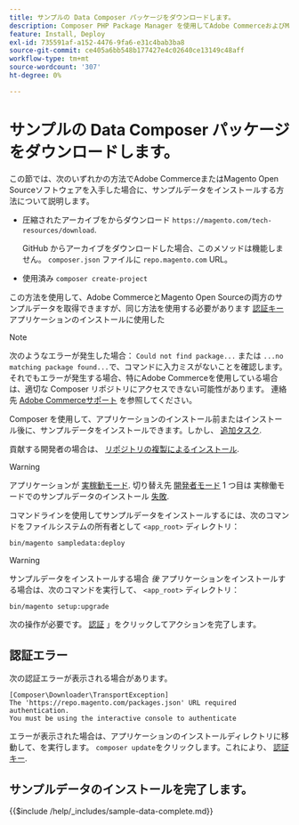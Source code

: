 ```yaml
---
title: サンプルの Data Composer パッケージをダウンロードします。
description: Composer PHP Package Manager を使用してAdobe CommerceおよびMagento Open Sourceサンプルデータをインストールするには、次の手順に従います。
feature: Install, Deploy
exl-id: 735591af-a152-4476-9fa6-e31c4bab3ba8
source-git-commit: ce405a6bb548b177427e4c02640ce13149c48aff
workflow-type: tm+mt
source-wordcount: '307'
ht-degree: 0%

---
```


# サンプルの Data Composer パッケージをダウンロードします。

この節では、次のいずれかの方法でAdobe CommerceまたはMagento Open Sourceソフトウェアを入手した場合に、サンプルデータをインストールする方法について説明します。

* 圧縮されたアーカイブをからダウンロード `https://magento.com/tech-resources/download`.

  GitHub からアーカイブをダウンロードした場合、このメソッドは機能しません。 `composer.json` ファイルに `repo.magento.com` URL。

* 使用済み `composer create-project`

この方法を使用して、Adobe CommerceとMagento Open Sourceの両方のサンプルデータを取得できますが、同じ方法を使用する必要があります [認証キー](../prerequisites/authentication-keys.md) アプリケーションのインストールに使用した

>[!NOTE]
>
>次のようなエラーが発生した場合： `Could not find package...` または `...no matching package found...`で、コマンドに入力ミスがないことを確認します。 それでもエラーが発生する場合、特にAdobe Commerceを使用している場合は、適切な Composer リポジトリにアクセスできない可能性があります。 連絡先 [Adobe Commerceサポート](https://support.magento.com/hc/en-us) を参照してください。

Composer を使用して、アプリケーションのインストール前またはインストール後に、サンプルデータをインストールできます。しかし、 [追加タスク](remove-or-update.md).

貢献する開発者の場合は、 [リポジトリの複製によるインストール](git-repositories.md).

>[!WARNING]
>
>アプリケーションが [実稼動モード](../../configuration/bootstrap/application-modes.md#production-mode). 切り替え先 [開発者モード](../../configuration/bootstrap/application-modes.md#developer-mode) 1 つ目は 実稼働モードでのサンプルデータのインストール [失敗](https://support.magento.com/hc/en-us/articles/360033824571#symptom-production-mode-trouble-samp-prod-).

コマンドラインを使用してサンプルデータをインストールするには、次のコマンドをファイルシステムの所有者として `<app_root>` ディレクトリ：

```bash
bin/magento sampledata:deploy
```

>[!WARNING]
>
>サンプルデータをインストールする場合 _後_ アプリケーションをインストールする場合は、次のコマンドを実行して、 `<app_root>` ディレクトリ：

```bash
bin/magento setup:upgrade
```

次の操作が必要です。 [認証](../prerequisites/authentication-keys.md) 」をクリックしてアクションを完了します。

## 認証エラー

次の認証エラーが表示される場合があります。

```terminal
[Composer\Downloader\TransportException]
The 'https://repo.magento.com/packages.json' URL required authentication.
You must be using the interactive console to authenticate
```

エラーが表示された場合は、アプリケーションのインストールディレクトリに移動して、を実行します。 `composer update`をクリックします。これにより、 [認証キー](../prerequisites/authentication-keys.md).

## サンプルデータのインストールを完了します。

{{$include /help/_includes/sample-data-complete.md}}
